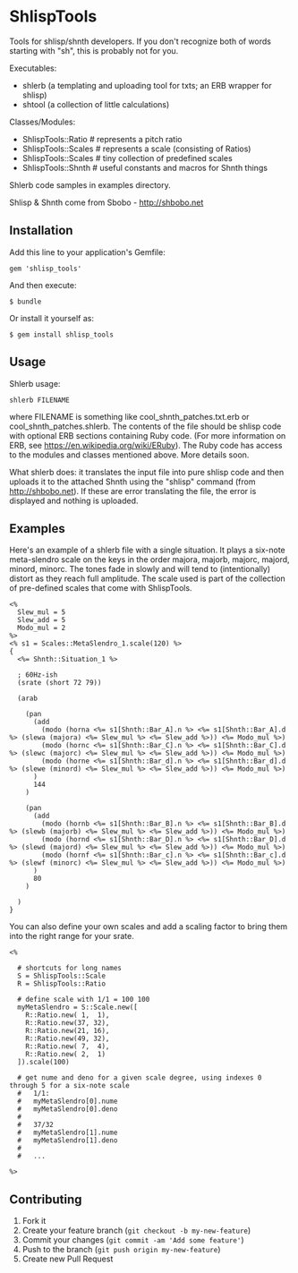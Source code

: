 # ShlispTools

Tools for shlisp/shnth developers. If you don't recognize both of words starting with "sh", this is probably not for you.

Executables:
* shlerb (a templating and uploading tool for txts; an ERB wrapper for shlisp)
* shtool (a collection of little calculations)

Classes/Modules:
* ShlispTools::Ratio    # represents a pitch ratio
* ShlispTools::Scales   # represents a scale (consisting of Ratios)
* ShlispTools::Scales   # tiny collection of predefined scales
* ShlispTools::Shnth    # useful constants and macros for Shnth things

Shlerb code samples in examples directory.

Shlisp & Shnth come from Sbobo - http://shbobo.net

## Installation

Add this line to your application's Gemfile:

    gem 'shlisp_tools'

And then execute:

    $ bundle

Or install it yourself as:

    $ gem install shlisp_tools

## Usage

Shlerb usage:

    shlerb FILENAME

where FILENAME is something like cool_shnth_patches.txt.erb or cool_shnth_patches.shlerb. The contents of the file should be shlisp code with optional ERB sections containing Ruby code. (For more information on ERB, see https://en.wikipedia.org/wiki/ERuby). The Ruby code has access to the modules and classes mentioned above. More details soon.

What shlerb does: it translates the input file into pure shlisp code and then uploads it to the attached Shnth using the "shlisp" command (from http://shbobo.net). If these are error translating the file, the error is displayed and nothing is uploaded.

## Examples

Here's an example of a shlerb file with a single situation. It plays a six-note meta-slendro scale on the keys in the order majora, majorb, majorc, majord, minord, minorc. The tones fade in slowly and will tend to (intentionally) distort as they reach full amplitude. The scale used is part of the collection of pre-defined scales that come with ShlispTools.

    <%
      Slew_mul = 5
      Slew_add = 5
      Modo_mul = 2
    %>
    <% s1 = Scales::MetaSlendro_1.scale(120) %> 
    {
      <%= Shnth::Situation_1 %>

      ; 60Hz-ish
      (srate (short 72 79))

      (arab

        (pan
          (add
            (modo (horna <%= s1[Shnth::Bar_A].n %> <%= s1[Shnth::Bar_A].d %> (slewa (majora) <%= Slew_mul %> <%= Slew_add %>)) <%= Modo_mul %>)
            (modo (hornc <%= s1[Shnth::Bar_C].n %> <%= s1[Shnth::Bar_C].d %> (slewc (majorc) <%= Slew_mul %> <%= Slew_add %>)) <%= Modo_mul %>)
            (modo (horne <%= s1[Shnth::Bar_d].n %> <%= s1[Shnth::Bar_d].d %> (slewe (minord) <%= Slew_mul %> <%= Slew_add %>)) <%= Modo_mul %>)
          )
          144
        )

        (pan
          (add
            (modo (hornb <%= s1[Shnth::Bar_B].n %> <%= s1[Shnth::Bar_B].d %> (slewb (majorb) <%= Slew_mul %> <%= Slew_add %>)) <%= Modo_mul %>)
            (modo (hornd <%= s1[Shnth::Bar_D].n %> <%= s1[Shnth::Bar_D].d %> (slewd (majord) <%= Slew_mul %> <%= Slew_add %>)) <%= Modo_mul %>)
            (modo (hornf <%= s1[Shnth::Bar_c].n %> <%= s1[Shnth::Bar_c].d %> (slewf (minorc) <%= Slew_mul %> <%= Slew_add %>)) <%= Modo_mul %>)
          )
          80
        )

      )
    }

You can also define your own scales and add a scaling factor to bring them into the right range for your srate.

    <%

      # shortcuts for long names
      S = ShlispTools::Scale
      R = ShlispTools::Ratio

      # define scale with 1/1 = 100 100
      myMetaSlendro = S::Scale.new([
        R::Ratio.new( 1,  1),
        R::Ratio.new(37, 32),
        R::Ratio.new(21, 16),
        R::Ratio.new(49, 32),
        R::Ratio.new( 7,  4),
        R::Ratio.new( 2,  1)
      ]).scale(100)

      # get nume and deno for a given scale degree, using indexes 0 through 5 for a six-note scale
      #   1/1:
      #   myMetaSlendro[0].nume
      #   myMetaSlendro[0].deno
      #
      #   37/32
      #   myMetaSlendro[1].nume
      #   myMetaSlendro[1].deno
      #
      #   ... 

    %>

## Contributing

1. Fork it
2. Create your feature branch (`git checkout -b my-new-feature`)
3. Commit your changes (`git commit -am 'Add some feature'`)
4. Push to the branch (`git push origin my-new-feature`)
5. Create new Pull Request
